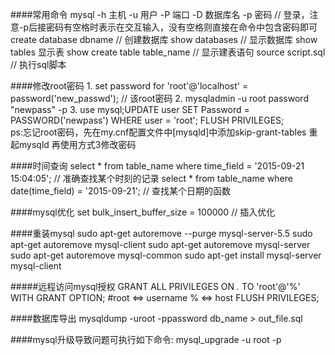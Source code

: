 ####常用命令
	mysql -h 主机 -u 用户 -P 端口 -D 数据库名 -p 密码                    // 登录，注意-p后接密码有空格时表示在交互输入，没有空格则直接在命令中包含密码即可
	create database dbname                                            // 创建数据库
	show databases                                                    // 显示数据库   show tables 显示表
	show create table table_name                                      // 显示建表语句
	source script.sql                                                 // 执行sql脚本

####修改root密码
	1. set password for 'root'@'localhost' = password('new_passwd');     // 该root密码
	2. mysqladmin -u root password "newpass" -p
	3. use mysql;UPDATE user SET Password = PASSWORD('newpass') WHERE user = 'root'; FLUSH PRIVILEGES;  
	ps:忘记root密码，先在my.cnf配置文件中[mysqld]中添加skip-grant-tables 重起mysqld 再使用方式3修改密码

####时间查询
	select * from table_name where time_field = '2015-09-21 15:04:05';  // 准确查找某个时刻的记录
	select * from table_name where date(time_field) = '2015-09-21';     // 查找某个日期的函数 

####mysql优化
	set bulk_insert_buffer_size = 100000                                // 插入优化
 
####重装mysql
	sudo apt-get autoremove --purge mysql-server-5.5
	sudo apt-get autoremove mysql-client
	sudo apt-get autoremove mysql-server
	sudo apt-get autoremove mysql-common
	sudo apt-get install mysql-server mysql-client

#####远程访问mysql授权
	GRANT ALL PRIVILEGES ON *.* TO 'root'@'%' WITH GRANT OPTION;   #root <=> username % <=> host
	FLUSH PRIVILEGES; 

####数据库导出
	mysqldump -uroot -ppassword db_name > out_file.sql

####mysql升级导致问题可执行如下命令:
	mysql_upgrade -u root -p
